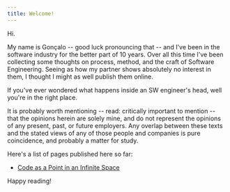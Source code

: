 ```yaml
---
title: Welcome!
---
```

Hi.

My name is Gonçalo -- good luck pronouncing that -- and I've been in the software industry for the better part of 10 years. Over all this time I've been collecting some thoughts on process, method, and the craft of Software Engineering. Seeing as how my partner shows absolutely no interest in them, I thought I might as well publish them online.

If you've ever wondered what happens inside an SW engineer's head, well you're in the right place.

It is probably worth mentioning -- read: critically important to mention -- that the opinions herein are solely mine, and do not represent the opinions of any present, past, or future employers. Any overlap between these texts and the stated views of any of those people and companies is pure coincidence, and probably a matter for study.

Here's a list of pages published here so far:

* [Code as a Point in an Infinite Space](<0010 - Code as a Point in an Infinite Space>)

Happy reading!